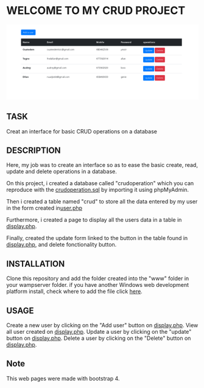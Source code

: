 # WELCOME TO MY CRUD PROJECT

![Output](https://github.com/overskilled/CRUD-Operation/blob/master/output.PNG "Output")

## TASK

Creat an interface for basic CRUD operations on a database


## DESCRIPTION

Here, my job was to create an interface so as to ease the basic create, read, update and delete operations in a database.

On this project, i created a database called "crudoperation" which you can reproduce with the [crudoperation.sql](https://github.com/overskilled/CRUD-Operation/blob/master/crudoperation.sql) by importing it using phpMyAdmin.

Then i created a table named "crud" to store all the data entered by my user in the form created in[user.php](https://github.com/overskilled/CRUD-Operation/blob/master/user.php)

Furthermore, i created a page to display all the users data in a table in [display.php](https://github.com/overskilled/CRUD-Operation/blob/master/display.php).

Finally, created the update form linked to the button in the table found in [display.php](https://github.com/overskilled/CRUD-Operation/blob/master/display.php), and delete fonctionality button.

## INSTALLATION

Clone this repository and add the folder created into the "www" folder in your wampserver folder.
if you have another Windows web development platform install, check where to add the file click [here](https://www.w3resource.com/php/installation/install-php-on-windows.php).

## USAGE 

Create a new user by clicking on the "Add user" button on [display.php](https://github.com/overskilled/CRUD-Operation/blob/master/display.php). 
View all user created on [display.php](https://github.com/overskilled/CRUD-Operation/blob/master/display.php).
Update a user by clicking on the "update" button on [display.php](https://github.com/overskilled/CRUD-Operation/blob/master/display.php).
Delete a user by clicking on the "Delete" button on [display.php](https://github.com/overskilled/CRUD-Operation/blob/master/display.php).

## Note 
This web pages were made with bootstrap 4.

